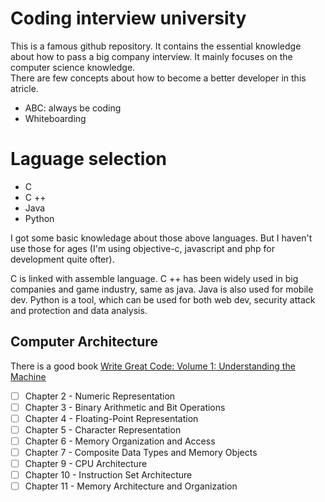 # Coding interview university

This is a famous github repository. It contains the essential knowledge about how to pass a big company interview. It mainly focuses on the computer science knowledge.  
There are few concepts about how to become a better developer in this atricle.

* ABC: always be coding
* Whiteboarding

# Laguage selection

* C
* C ++
* Java
* Python

I got some basic knowledage about those above languages. But I haven't use those for ages (I'm using objective-c, javascript and php for development quite ofter).

C is linked with assemble language.
C ++ has been widely used in big companies and game industry, same as java.
Java is also used for mobile dev.
Python is a tool, which can be used for both web dev, security attack and protection and data analysis.  

## Computer Architecture

There is a good book 
[Write Great Code: Volume 1: Understanding the Machine](http://pdf.th7.cn/down/files/1312/write_great_code_volume_1.pdf)

- [ ] Chapter 2 - Numeric Representation
- [ ] Chapter 3 - Binary Arithmetic and Bit Operations
- [ ] Chapter 4 - Floating-Point Representation
- [ ] Chapter 5 - Character Representation
- [ ] Chapter 6 - Memory Organization and Access
- [ ] Chapter 7 - Composite Data Types and Memory Objects
- [ ] Chapter 9 - CPU Architecture
- [ ] Chapter 10 - Instruction Set Architecture
- [ ] Chapter 11 - Memory Architecture and Organization